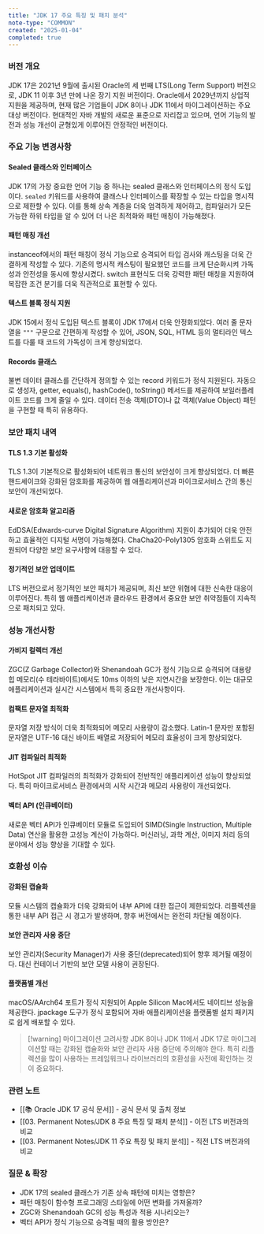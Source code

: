 ```yaml
---
title: "JDK 17 주요 특징 및 패치 분석"
note-type: "COMMON"
created: "2025-01-04"
completed: true
---
```


### 버전 개요

JDK 17은 2021년 9월에 출시된 Oracle의 세 번째 LTS(Long Term Support) 버전으로, JDK 11 이후 3년 만에 나온 장기 지원 버전이다. Oracle에서 2029년까지 상업적 지원을 제공하며, 현재 많은 기업들이 JDK 8이나 JDK 11에서 마이그레이션하는 주요 대상 버전이다. 현대적인 자바 개발의 새로운 표준으로 자리잡고 있으며, 언어 기능의 발전과 성능 개선이 균형있게 이루어진 안정적인 버전이다.

### 주요 기능 변경사항

#### Sealed 클래스와 인터페이스

JDK 17의 가장 중요한 언어 기능 중 하나는 sealed 클래스와 인터페이스의 정식 도입이다. `sealed` 키워드를 사용하여 클래스나 인터페이스를 확장할 수 있는 타입을 명시적으로 제한할 수 있다. 이를 통해 상속 계층을 더욱 엄격하게 제어하고, 컴파일러가 모든 가능한 하위 타입을 알 수 있어 더 나은 최적화와 패턴 매칭이 가능해졌다.

#### 패턴 매칭 개선

instanceof에서의 패턴 매칭이 정식 기능으로 승격되어 타입 검사와 캐스팅을 더욱 간결하게 작성할 수 있다. 기존의 명시적 캐스팅이 필요했던 코드를 크게 단순화시켜 가독성과 안전성을 동시에 향상시켰다. switch 표현식도 더욱 강력한 패턴 매칭을 지원하여 복잡한 조건 분기를 더욱 직관적으로 표현할 수 있다.

#### 텍스트 블록 정식 지원

JDK 15에서 정식 도입된 텍스트 블록이 JDK 17에서 더욱 안정화되었다. 여러 줄 문자열을 `"""` 구문으로 간편하게 작성할 수 있어, JSON, SQL, HTML 등의 멀티라인 텍스트를 다룰 때 코드의 가독성이 크게 향상되었다.

#### Records 클래스

불변 데이터 클래스를 간단하게 정의할 수 있는 record 키워드가 정식 지원된다. 자동으로 생성자, getter, equals(), hashCode(), toString() 메서드를 제공하여 보일러플레이트 코드를 크게 줄일 수 있다. 데이터 전송 객체(DTO)나 값 객체(Value Object) 패턴을 구현할 때 특히 유용하다.

### 보안 패치 내역

#### TLS 1.3 기본 활성화

TLS 1.3이 기본적으로 활성화되어 네트워크 통신의 보안성이 크게 향상되었다. 더 빠른 핸드셰이크와 강화된 암호화를 제공하여 웹 애플리케이션과 마이크로서비스 간의 통신 보안이 개선되었다.

#### 새로운 암호화 알고리즘

EdDSA(Edwards-curve Digital Signature Algorithm) 지원이 추가되어 더욱 안전하고 효율적인 디지털 서명이 가능해졌다. ChaCha20-Poly1305 암호화 스위트도 지원되어 다양한 보안 요구사항에 대응할 수 있다.

#### 정기적인 보안 업데이트

LTS 버전으로서 정기적인 보안 패치가 제공되며, 최신 보안 위협에 대한 신속한 대응이 이루어진다. 특히 웹 애플리케이션과 클라우드 환경에서 중요한 보안 취약점들이 지속적으로 패치되고 있다.

### 성능 개선사항

#### 가비지 컬렉터 개선

ZGC(Z Garbage Collector)와 Shenandoah GC가 정식 기능으로 승격되어 대용량 힙 메모리(수 테라바이트)에서도 10ms 이하의 낮은 지연시간을 보장한다. 이는 대규모 애플리케이션과 실시간 시스템에서 특히 중요한 개선사항이다.

#### 컴팩트 문자열 최적화

문자열 저장 방식이 더욱 최적화되어 메모리 사용량이 감소했다. Latin-1 문자만 포함된 문자열은 UTF-16 대신 바이트 배열로 저장되어 메모리 효율성이 크게 향상되었다.

#### JIT 컴파일러 최적화

HotSpot JIT 컴파일러의 최적화가 강화되어 전반적인 애플리케이션 성능이 향상되었다. 특히 마이크로서비스 환경에서의 시작 시간과 메모리 사용량이 개선되었다.

#### 벡터 API (인큐베이터)

새로운 벡터 API가 인큐베이터 모듈로 도입되어 SIMD(Single Instruction, Multiple Data) 연산을 활용한 고성능 계산이 가능하다. 머신러닝, 과학 계산, 이미지 처리 등의 분야에서 성능 향상을 기대할 수 있다.

### 호환성 이슈

#### 강화된 캡슐화

모듈 시스템의 캡슐화가 더욱 강화되어 내부 API에 대한 접근이 제한되었다. 리플렉션을 통한 내부 API 접근 시 경고가 발생하며, 향후 버전에서는 완전히 차단될 예정이다.

#### 보안 관리자 사용 중단

보안 관리자(Security Manager)가 사용 중단(deprecated)되어 향후 제거될 예정이다. 대신 컨테이너 기반의 보안 모델 사용이 권장된다.

#### 플랫폼별 개선

macOS/AArch64 포트가 정식 지원되어 Apple Silicon Mac에서도 네이티브 성능을 제공한다. jpackage 도구가 정식 포함되어 자바 애플리케이션을 플랫폼별 설치 패키지로 쉽게 배포할 수 있다.

> [!warning] 마이그레이션 고려사항
> JDK 8이나 JDK 11에서 JDK 17로 마이그레이션할 때는 강화된 캡슐화와 보안 관리자 사용 중단에 주의해야 한다. 특히 리플렉션을 많이 사용하는 프레임워크나 라이브러리의 호환성을 사전에 확인하는 것이 중요하다.

### 관련 노트

- [[📚 Oracle JDK 17 공식 문서]] - 공식 문서 및 출처 정보
- [[03. Permanent Notes/JDK 8 주요 특징 및 패치 분석]] - 이전 LTS 버전과의 비교
- [[03. Permanent Notes/JDK 11 주요 특징 및 패치 분석]] - 직전 LTS 버전과의 비교

### 질문 & 확장

- JDK 17의 sealed 클래스가 기존 상속 패턴에 미치는 영향은?
- 패턴 매칭이 함수형 프로그래밍 스타일에 어떤 변화를 가져올까?
- ZGC와 Shenandoah GC의 성능 특성과 적용 시나리오는?
- 벡터 API가 정식 기능으로 승격될 때의 활용 방안은? 
